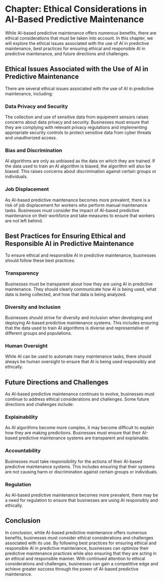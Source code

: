 Chapter: Ethical Considerations in AI-Based Predictive Maintenance
==================================================================

While AI-based predictive maintenance offers numerous benefits, there are ethical considerations that must be taken into account. In this chapter, we will explore the ethical issues associated with the use of AI in predictive maintenance, best practices for ensuring ethical and responsible AI in predictive maintenance, and future directions and challenges.

Ethical Issues Associated with the Use of AI in Predictive Maintenance
----------------------------------------------------------------------

There are several ethical issues associated with the use of AI in predictive maintenance, including:

### Data Privacy and Security

The collection and use of sensitive data from equipment sensors raises concerns about data privacy and security. Businesses must ensure that they are complying with relevant privacy regulations and implementing appropriate security controls to protect sensitive data from cyber threats and unauthorized access.

### Bias and Discrimination

AI algorithms are only as unbiased as the data on which they are trained. If the data used to train an AI algorithm is biased, the algorithm will also be biased. This raises concerns about discrimination against certain groups or individuals.

### Job Displacement

As AI-based predictive maintenance becomes more prevalent, there is a risk of job displacement for workers who perform manual maintenance tasks. Businesses must consider the impact of AI-based predictive maintenance on their workforce and take measures to ensure that workers are not left behind.

Best Practices for Ensuring Ethical and Responsible AI in Predictive Maintenance
--------------------------------------------------------------------------------

To ensure ethical and responsible AI in predictive maintenance, businesses should follow these best practices:

### Transparency

Businesses must be transparent about how they are using AI in predictive maintenance. They should clearly communicate how AI is being used, what data is being collected, and how that data is being analyzed.

### Diversity and Inclusion

Businesses should strive for diversity and inclusion when developing and deploying AI-based predictive maintenance systems. This includes ensuring that the data used to train AI algorithms is diverse and representative of different groups and populations.

### Human Oversight

While AI can be used to automate many maintenance tasks, there should always be human oversight to ensure that AI is being used responsibly and ethically.

Future Directions and Challenges
--------------------------------

As AI-based predictive maintenance continues to evolve, businesses must continue to address ethical considerations and challenges. Some future directions and challenges include:

### Explainability

As AI algorithms become more complex, it may become difficult to explain how they are making predictions. Businesses must ensure that their AI-based predictive maintenance systems are transparent and explainable.

### Accountability

Businesses must take responsibility for the actions of their AI-based predictive maintenance systems. This includes ensuring that their systems are not causing harm or discrimination against certain groups or individuals.

### Regulation

As AI-based predictive maintenance becomes more prevalent, there may be a need for regulation to ensure that businesses are using AI responsibly and ethically.

Conclusion
----------

In conclusion, while AI-based predictive maintenance offers numerous benefits, businesses must consider ethical considerations and challenges associated with its use. By following best practices for ensuring ethical and responsible AI in predictive maintenance, businesses can optimize their predictive maintenance practices while also ensuring that they are acting in an ethical and responsible manner. With continued attention to ethical considerations and challenges, businesses can gain a competitive edge and achieve greater success through the power of AI-based predictive maintenance.

